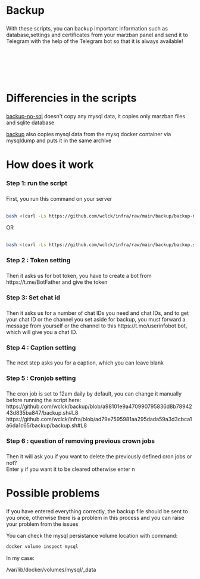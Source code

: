 <h1 align="left">Backup</h1>

###

<p align="left">With these scripts, you can backup important information such as database,settings and certificates from your marzban panel and send it to Telegram with the help of the Telegram bot so that it is always available!</p>

###

<br clear="both">

<p align="left">‏<br>‏</p>

###
<h1 align="left">Differencies in the scripts</h1>

###

[backup-no-sql](https://github.com/wclck/infra/blob/main/backup/backup-no-sql.sh)
  doesn't copy any mysql data, it copies only marzban files and sqlite database

[backup](https://github.com/wclck/infra/blob/main/backup/backup.sh)
  also copies mysql data from the mysq docker container via mysqldump and puts it in the same archive

###
<h1 align="left">How does it work</h1>

###

<h3 align="left">Step 1: run the script</h3>

###

<p align="left">First, you run this command on your server<br><br></p> 

```bash
bash <(curl -Ls https://github.com/wclck/infra/raw/main/backup/backup-no-sql.sh)
```
<p align="left">OR<br><br></p>

```bash
bash <(curl -Ls https://github.com/wclck/infra/raw/main/backup/backup.sh)
``` 

###

<h3 align="left">Step 2 : Token setting</h3>

###

<p align="left">Then it asks us for bot token, you have to create a bot from https://t.me/BotFather and give the token</p>

###

<h3 align="left">Step 3: Set chat id</h3>

###

<p align="left">Then it asks us for a number of chat IDs you need and chat IDs, and to get your chat ID or the channel you set aside for backup, you must forward a message from yourself or the channel to this https://t.me/userinfobot bot, which will give you a chat ID.</p>

###

<h3 align="left">Step 4 : Caption setting</h3>

###

<p align="left">The next step asks you for a caption, which you can leave blank</p>

###

<h3 align="left">Step 5 : Cronjob setting</h3>

###

<p align="left">The cron job is set to 12am daily by default, you can change it manually before running the script here:
  https://github.com/wclck/backup/blob/a98101e9a470990795836d8b7894243d835ba847/backup.sh#L8
https://github.com/wclck/infra/blob/ad79e7595981aa295dada59a3d3cbca1a6da1c65/backup/backup.sh#L8
</p>

###

<h3 align="left">Step 6 : question of removing previous crown jobs</h3>

###

<p align="left">Then it will ask you if you want to delete the previously defined cron jobs or not?<br>Enter y if you want it to be cleared otherwise enter n</p>

###

<h1 align="left">Possible problems</h1>

###

<p align="left">If you have entered everything correctly, the backup file should be sent to you once, otherwise there is a problem in this process and you can raise your problem from the issues</p>

<p align="left">You can check the mysql persistance volume location with command:</p>
  
```bash
docker volume inspect mysql
``` 
<p align="left">In my case:</p>
<p align="left">/var/lib/docker/volumes/mysql/_data
</p>


